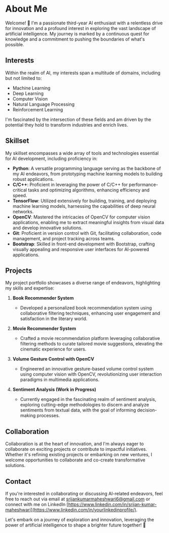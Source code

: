 # About Me

Welcome! 🌟 I'm a passionate third-year AI enthusiast with a relentless drive for innovation and a profound interest in exploring the vast landscape of artificial intelligence. My journey is marked by a continuous quest for knowledge and a commitment to pushing the boundaries of what's possible.

## Interests

Within the realm of AI, my interests span a multitude of domains, including but not limited to:

- Machine Learning
- Deep Learning
- Computer Vision
- Natural Language Processing
- Reinforcement Learning

I'm fascinated by the intersection of these fields and am driven by the potential they hold to transform industries and enrich lives.

## Skillset

My skillset encompasses a wide array of tools and technologies essential for AI development, including proficiency in:

- **Python**: A versatile programming language serving as the backbone of my AI endeavors, from prototyping machine learning models to building robust applications.
- **C/C++**: Proficient in leveraging the power of C/C++ for performance-critical tasks and optimizing algorithms, enhancing efficiency and speed.
- **TensorFlow**: Utilized extensively for building, training, and deploying machine learning models, harnessing the capabilities of deep neural networks.
- **OpenCV**: Mastered the intricacies of OpenCV for computer vision applications, enabling me to extract meaningful insights from visual data and develop innovative solutions.
- **Git**: Proficient in version control with Git, facilitating collaboration, code management, and project tracking across teams.
- **Bootstrap**: Skilled in front-end development with Bootstrap, crafting visually appealing and responsive user interfaces for AI-powered applications.

## Projects

My project portfolio showcases a diverse range of endeavors, highlighting my skills and expertise:

1. **Book Recommender System**
   - Developed a personalized book recommendation system using collaborative filtering techniques, enhancing user engagement and satisfaction in the literary world.

2. **Movie Recommender System**
   - Crafted a movie recommendation platform leveraging collaborative filtering methods to curate tailored movie suggestions, elevating the cinematic experience for users.

3. **Volume Gesture Control with OpenCV**
   - Engineered an innovative gesture-based volume control system using computer vision with OpenCV, revolutionizing user interaction paradigms in multimedia applications.

4. **Sentiment Analysis (Work in Progress)**
   - Currently engaged in the fascinating realm of sentiment analysis, exploring cutting-edge methodologies to discern and analyze sentiments from textual data, with the goal of informing decision-making processes.

## Collaboration

Collaboration is at the heart of innovation, and I'm always eager to collaborate on exciting projects or contribute to impactful initiatives. Whether it's refining existing projects or embarking on new ventures, I welcome opportunities to collaborate and co-create transformative solutions.

## Contact

If you're interested in collaborating or discussing AI-related endeavors, feel free to reach out via email at [srijankumarmaheshwari6@gmail.com](mailto:your.email@example.com) or connect with me on LinkedIn [https://www.linkedin.com/in/srijan-kumar-maheshwari](https://www.linkedin.com/in/yourlinkedinprofile/).

Let's embark on a journey of exploration and innovation, leveraging the power of artificial intelligence to shape a brighter future together! 🚀
